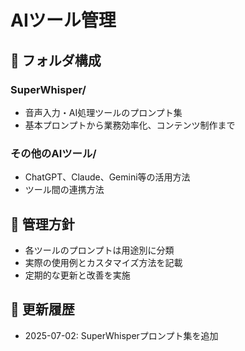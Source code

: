 # AIツール管理

## 📁 フォルダ構成

### SuperWhisper/
- 音声入力・AI処理ツールのプロンプト集
- 基本プロンプトから業務効率化、コンテンツ制作まで

### その他のAIツール/
- ChatGPT、Claude、Gemini等の活用方法
- ツール間の連携方法

## 🎯 管理方針

- 各ツールのプロンプトは用途別に分類
- 実際の使用例とカスタマイズ方法を記載
- 定期的な更新と改善を実施

## 📝 更新履歴

- 2025-07-02: SuperWhisperプロンプト集を追加 
